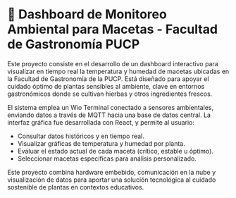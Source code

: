 # 🌱 Dashboard de Monitoreo Ambiental para Macetas - Facultad de Gastronomía PUCP
Este proyecto consiste en el desarrollo de un dashboard interactivo para visualizar en tiempo real la temperatura y humedad de macetas ubicadas en la Facultad de Gastronomía de la PUCP. Está diseñado para apoyar el cuidado óptimo de plantas sensibles al ambiente, clave en entornos gastronómicos donde se cultivan hierbas y otros ingredientes frescos.

El sistema emplea un Wio Terminal conectado a sensores ambientales, enviando datos a través de MQTT hacia una base de datos central. La interfaz gráfica fue desarrollada con React, y permite al usuario:

- Consultar datos históricos y en tiempo real.
- Visualizar gráficas de temperatura y humedad por planta.
- Evaluar el estado actual de cada maceta (crítico, estable u óptimo).
- Seleccionar macetas específicas para análisis personalizado.

Este proyecto combina hardware embebido, comunicación en la nube y visualización de datos para aportar una solución tecnológica al cuidado sostenible de plantas en contextos educativos.

